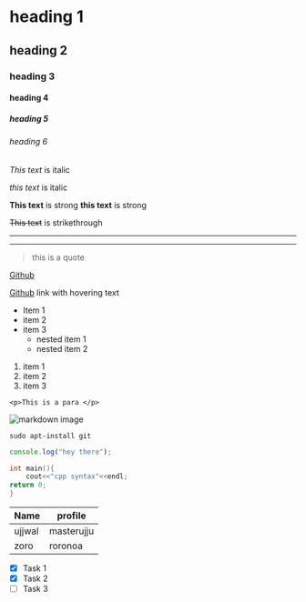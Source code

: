 <!-- headings -->
# heading 1
## heading 2
### heading 3
#### heading 4
##### heading 5
###### heading 6

<!-- Italics -->
*This text* is italic

_this text_ is italic

<!-- strong -->
**This text** is strong
 __this text__ is strong

 <!-- Strikethrough -->
 ~~This text~~ is strikethrough

<!-- Horizontal rule -->
---
___

<!-- blackquote -->
> this is a quote

<!-- Links -->
[Github](https://www.github.com)


[Github](https://www.github.com
"my github acc") link with hovering text


<!-- unordered lists -->
* Item 1
* item 2
* item 3
    * nested item 1
    * nested item 2

<!-- ordered lists -->
 1. item 1
 1. item 2
 1. item 3



 <!-- Inline code block -->
 `<p>This is a para </p>`

 <!-- images -->
 ![markdown image](https://i.pinimg.com/222x/d8/da/b3/d8dab349862cf5397b90379cc0bcb8b5.jpg)

<!-- github -->

<!-- code block -->

``` 
sudo apt-install git

```

```javascript
console.log("hey there");
```

```cpp
int main(){
    cout<<"cpp syntax"<<endl;
return 0;
}
```


<!-- tables -->

|Name       | profile           |
|-----------|-------------------|
|ujjwal     | masterujju        |
|zoro       | roronoa           |


<!-- task lists -->
* [X] Task 1
* [x] Task 2
* [ ] Task 3

<!-- cheat sheet completed -->





